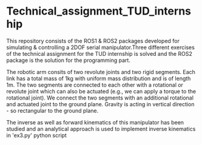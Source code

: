 # Technical_assignment_TUD_internship
This repository consists of the ROS1 & ROS2 packages developed for simulating & controlling a 2DOF serial manipulator.Three different exercises of the technical assignment for the TUD internship is solved and the ROS2 package is the solution for the programming part.

The robotic arm consits of two revolute joints and two rigid segments. Each link has a total mass of 1kg with uniform mass distribution and is of length 1m. The two segments are connected to each other with a rotational or revolute joint which can also be actuated
(e.g., we can apply a torque to the rotational joint). We connect the two segments with an additional rotational and actuated joint to the ground plane. Gravity is acting in vertical
direction - so rectangular to the ground plane.

The inverse as well as forward kinematics of this manipulator has been studied and an analytical approach is used to implement inverse kinematics in 'ex3.py' python script
